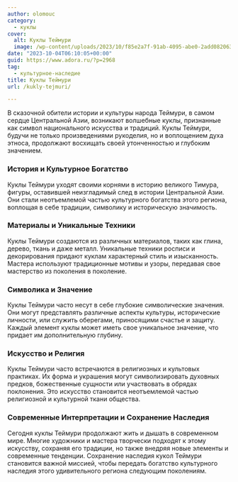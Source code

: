 ```yaml
---
author: olomouc
category:
  - куклы
cover:
  alt: Куклы Теймури
  image: /wp-content/uploads/2023/10/f85e2a7f-91ab-4095-abe0-2add08206356-jpg.webp
date: "2023-10-04T06:10:05+00:00"
guid: https://www.adora.ru/?p=2968
tag:
  - культурное-наследие
title: Куклы Теймури
url: /kukly-tejmuri/

---
```

В сказочной обители истории и культуры народа Теймури, в самом сердце Центральной Азии, возникают волшебные куклы, признанные как символ национального искусства и традиций. Куклы Теймури, будучи не только произведениями рукоделия, но и воплощением духа этноса, продолжают восхищать своей утонченностью и глубоким значением.

### История и Культурное Богатство

Куклы Теймури уходят своими корнями в историю великого Тимура, фигуры, оставившей неизгладимый след в истории Центральной Азии. Они стали неотъемлемой частью культурного богатства этого региона, воплощая в себе традиции, символику и историческую значимость.

### Материалы и Уникальные Техники

Куклы Теймури создаются из различных материалов, таких как глина, дерево, ткань и даже металл. Уникальные техники росписи и декорирования придают куклам характерный стиль и изысканность. Мастера используют традиционные мотивы и узоры, передавая свое мастерство из поколения в поколение.

### Символика и Значение

Куклы Теймури часто несут в себе глубокие символические значения. Они могут представлять различные аспекты культуры, исторические личности, или служить оберегами, приносящими счастье и защиту. Каждый элемент куклы может иметь свое уникальное значение, что придает им дополнительную глубину.

### Искусство и Религия

Куклы Теймури часто встречаются в религиозных и культовых практиках. Их форма и украшения могут символизировать духовных предков, божественные сущности или участвовать в обрядах поклонения. Это искусство становится неотъемлемой частью религиозной и культурной ткани общества.

### Современные Интерпретации и Сохранение Наследия

Сегодня куклы Теймури продолжают жить и дышать в современном мире. Многие художники и мастера творчески подходят к этому искусству, сохраняя его традиции, но также внедряя новые элементы и современные тенденции. Сохранение наследия кукол Теймури становится важной миссией, чтобы передать богатство культурного наследия этого удивительного региона следующим поколениям.
